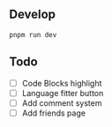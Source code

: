 ## Develop

``` 
pnpm run dev 
```

## Todo
- [ ] Code Blocks highlight
- [ ] Language fitter button
- [ ] Add comment system
- [ ] Add friends page 
